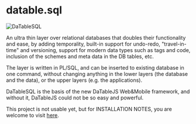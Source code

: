 # datable.sql
![DaTableSQL](http://netmask.it/DaTable.jpg)

An ultra thin layer over relational databases that doubles their functionality and ease, by adding temporality, built-in support for undo-redo, "travel-in-time" and versioning, support for modern data types such as tags and code, inclusion of the schemes and meta data in the DB tables, etc.

The layer is written in PL/SQL, and can be inserted to existing database in one command, without changing anything in the lower layers (the database and the data), or the upper layers (e.g. the applications).

DaTableSQL is the basis of the new DaTableJS Web&Mobile framework, and without it, DaTableJS could not be so easy and powerful.

This project is not usable yet, but for INSTALLATION NOTES, you are welcome to visit [here](https://github.com/marmor/datable.sql/blob/master/INSTALL.md).
